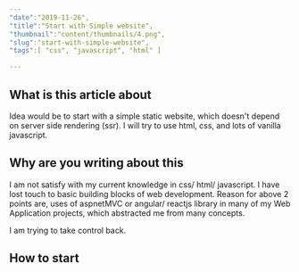 ```yaml
---
"date":"2019-11-26",
"title":"Start with Simple website",
"thumbnail":"content/thumbnails/4.png",
"slug":"start-with-simple-website",
"tags":[ "css", "javascript", "html" ]

---
```


## What is this article about
Idea would be to start with a simple static website, which doesn't depend on server side rendering (ssr). 
I will try to use html, css, and lots of vanilla javascript.

## Why are you writing about this
I am not satisfy with my current knowledge in css/ html/ javascript. 
I have lost touch to basic building blocks of web development. 
Reason for above 2 points are, uses of aspnetMVC or angular/ reactjs library in many of my Web Application projects, which abstracted me from many concepts. 

I am trying to take control back.

## How to start

